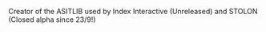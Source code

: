Creator of the ASITLIB used by Index Interactive (Unreleased) and STOLON (Closed alpha since 23/9!)
